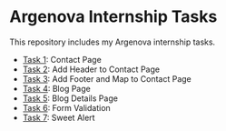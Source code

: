 # Argenova Internship Tasks
This repository includes my Argenova internship tasks.
* [Task 1](https://github.com/ozgecinko/ArgenovaInternship/tree/master/Task%201): Contact Page
* [Task 2](https://github.com/ozgecinko/ArgenovaInternship/tree/master/Task%202): Add Header to Contact Page
* [Task 3](https://github.com/ozgecinko/ArgenovaInternship/tree/master/Task%203): Add Footer and Map to Contact Page
* [Task 4](https://github.com/ozgecinko/ArgenovaInternship/tree/master/Task%204): Blog Page
* [Task 5](https://github.com/ozgecinko/ArgenovaInternship/tree/master/Task%205): Blog Details Page
* [Task 6](https://github.com/ozgecinko/ArgenovaInternship/tree/master/Task%206): Form Validation
* [Task 7](https://github.com/ozgecinko/ArgenovaInternship/tree/master/Task%206): Sweet Alert
